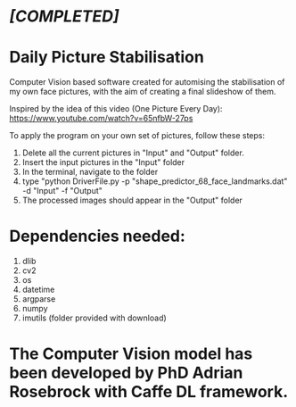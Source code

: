 # _[COMPLETED]_

# Daily Picture Stabilisation

Computer Vision based software created for automising the stabilisation of my own face pictures, with the aim of creating a final slideshow of them.


Inspired by the idea of this video (One Picture Every Day):
https://www.youtube.com/watch?v=65nfbW-27ps


To apply the program on your own set of pictures, follow these steps:
1) Delete all the current pictures in "Input" and "Output" folder.
2) Insert the input pictures in the "Input" folder
3) In the terminal, navigate to the folder 
4) type "python DriverFile.py -p "shape_predictor_68_face_landmarks.dat" -d "Input"  -f "Output"
5) The processed images should appear in the "Output" folder



# Dependencies needed:
1) dlib
2) cv2
3) os
4) datetime
5) argparse
6) numpy
7) imutils (folder provided with download)



# The Computer Vision model has been developed by PhD Adrian Rosebrock with Caffe DL framework.
